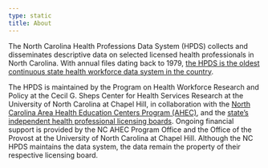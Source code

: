 ```yaml
---
type: static
title: About
---
```

  The North Carolina Health Professions Data System (HPDS) collects and disseminates descriptive data on selected licensed health professionals in North Carolina.  With annual files dating back to 1979, [the HPDS is the oldest continuous state health workforce data system in the country](/hpds-history).
  
  The HPDS is maintained by the Program on Health Workforce Research and Policy at the Cecil G. Sheps Center for Health Services Research at the University of North Carolina at Chapel Hill, in collaboration with the [North Carolina Area Health Education Centers Program (AHEC)](https://www.ncahec.net/), and the [state’s independent health professional licensing boards](/licensing-boards). Ongoing financial support is provided by the NC AHEC Program Office and the Office of the Provost at the University of North Carolina at Chapel Hill.  Although the NC HPDS maintains the data system, the data remain the property of their respective licensing board.